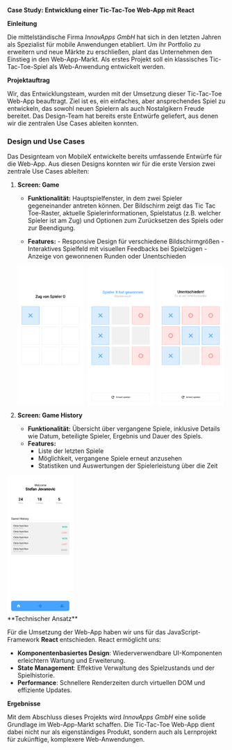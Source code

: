 **Case Study: Entwicklung einer Tic-Tac-Toe Web-App mit React**

**Einleitung**

Die mittelständische Firma _InnovApps GmbH_ hat sich in den letzten Jahren als Spezialist für mobile Anwendungen etabliert. Um ihr Portfolio zu erweitern und neue Märkte zu erschließen, plant das Unternehmen den Einstieg in den Web-App-Markt. Als erstes Projekt soll ein klassisches Tic-Tac-Toe-Spiel als Web-Anwendung entwickelt werden.

**Projektauftrag**

Wir, das Entwicklungsteam, wurden mit der Umsetzung dieser Tic-Tac-Toe Web-App beauftragt. Ziel ist es, ein einfaches, aber ansprechendes Spiel zu entwickeln, das sowohl neuen Spielern als auch Nostalgikern Freude bereitet. Das Design-Team hat bereits erste Entwürfe geliefert, aus denen wir die zentralen Use Cases ableiten konnten.

### Design und Use Cases

Das Designteam von MobileX entwickelte bereits umfassende Entwürfe für die Web-App. Aus diesen Designs konnten wir für die erste Version zwei zentrale Use Cases ableiten:

1. **Screen: Game**

   - **Funktionalität:** Hauptspielfenster, in dem zwei Spieler gegeneinander antreten können. Der Bildschirm zeigt das Tic Tac Toe-Raster, aktuelle Spielerinformationen, Spielstatus (z.B. welcher Spieler ist am Zug) und Optionen zum Zurücksetzen des Spiels oder zur Beendigung.

   - **Features:** - Responsive Design für verschiedene Bildschirmgrößen - Interaktives Spielfeld mit visuellen Feedbacks bei Spielzügen - Anzeige von gewonnenen Runden oder Unentschieden
   <div style="display: flex; gap: 10px;">
    <img src="assets/use-case-1-0.png" alt="Alternativtext" title="Titel" height="320" />
    <img src="assets/use-case-1-1.png" alt="Alternativtext" title="Titel" height="320" />
    <img src="assets/use-case-1-2.png" alt="Alternativtext" title="Titel" height="320" />
   </div>

1. **Screen: Game History**

   - **Funktionalität:** Übersicht über vergangene Spiele, inklusive Details wie Datum, beteiligte Spieler, Ergebnis und Dauer des Spiels.
   - **Features:**
     - Liste der letzten Spiele
     - Möglichkeit, vergangene Spiele erneut anzusehen
     - Statistiken und Auswertungen der Spielerleistung über die Zeit

  <div style="display: flex; gap: 10px;">
    <img src="assets/use-case-2-0.png" alt="Alternativtext" title="Titel" height="320" />
   </div>
**Technischer Ansatz**

Für die Umsetzung der Web-App haben wir uns für das JavaScript-Framework **React** entschieden. React ermöglicht uns:

- **Komponentenbasiertes Design**: Wiederverwendbare UI-Komponenten erleichtern Wartung und Erweiterung.
- **State Management**: Effektive Verwaltung des Spielzustands und der Spielhistorie.
- **Performance**: Schnellere Renderzeiten durch virtuellen DOM und effiziente Updates.

**Ergebnisse**

Mit dem Abschluss dieses Projekts wird _InnovApps GmbH_ eine solide Grundlage im Web-App-Markt schaffen. Die Tic-Tac-Toe Web-App dient dabei nicht nur als eigenständiges Produkt, sondern auch als Lernprojekt für zukünftige, komplexere Web-Anwendungen.
